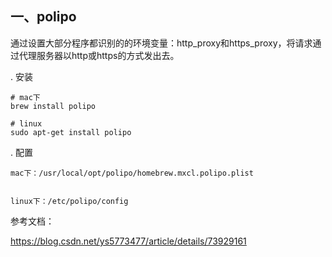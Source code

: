 ## 一、polipo
通过设置大部分程序都识别的的环境变量：http_proxy和https_proxy，将请求通过代理服务器以http或https的方式发出去。

. 安装
```
# mac下
brew install polipo

# linux
sudo apt-get install polipo
```

. 配置
```
mac下：/usr/local/opt/polipo/homebrew.mxcl.polipo.plist


linux下：/etc/polipo/config
```

参考文档：

https://blog.csdn.net/ys5773477/article/details/73929161
